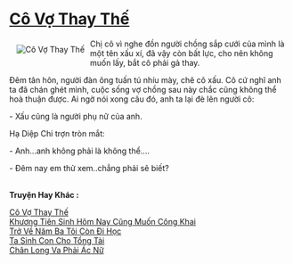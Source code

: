 <a href="https://utruyen.com/truyen/co-vo-thay-the/19243/" title="Cô Vợ Thay Thế"><h1>Cô Vợ Thay Thế</h1></a><div style="display:table"><img align="right" style="float: left; padding: 10px;" src="https://utruyen.com/images/story/200x260/co-vo-thay-the.jpg" alt="Cô Vợ Thay Thế">Chị cô vì nghe đồn người chồng sắp cưới của mình là một tên xấu xí, đã vậy còn bất lực, cho nên không muốn lấy, bắt cô phải gả thay.<p></p>Đêm tân hôn, người đàn ông tuấn tú nhíu mày, chê cô xấu. Cô cứ nghĩ anh ta đã chán ghét mình, cuộc sống vợ chồng sau này chắc cũng không thể hoà thuận được. Ai ngờ nói xong câu đó, anh ta lại đè lên người cô:<p></p>- Xấu cũng là người phụ nữ của anh.<p></p>Hạ Diệp Chi trợn tròn mắt:<p></p>- Anh...anh không phải là không thể....<p></p>- Đêm nay em thử xem..chẳng phải sẽ biết?</div><p><br><b>Truyện Hay Khác :</b></p><a href="https://utruyen.com/truyen/co-vo-thay-the/19243/" alt="Cô Vợ Thay Thế">Cô Vợ Thay Thế</a><br/><a href="https://utruyen.com/truyen/khuong-tien-sinh-hom-nay-cung-muon-cong-khai/20871/" alt="Khương Tiên Sinh Hôm Nay Cũng Muốn Công Khai">Khương Tiên Sinh Hôm Nay Cũng Muốn Công Khai</a><br/><a href="https://github.com/quanluxury/ngontinh_top100/tree/master/truyenhay/20600" alt="Trở Về Năm Ba Tôi Còn Đi Học">Trở Về Năm Ba Tôi Còn Đi Học</a><br/><a href="https://github.com/quanluxury/ngontinh_top100/tree/master/truyenhay/19207" alt="Ta Sinh Con Cho Tổng Tài">Ta Sinh Con Cho Tổng Tài</a><br/><a href="https://www.google.com.sg/url?q=https%3A%2F%2Futruyen.com%2Ftruyen%2Fchan-long-va-phai-ac-nu%2F19138%2F" alt="Chân Long Va Phải Ác Nữ">Chân Long Va Phải Ác Nữ</a><br/>